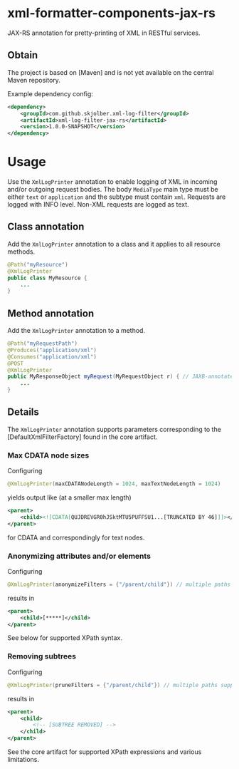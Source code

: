 # xml-formatter-components-jax-rs
JAX-RS annotation for pretty-printing of XML in RESTful services.

## Obtain
The project is based on [Maven] and is not yet available on the central Maven repository.

Example dependency config:

```xml
<dependency>
    <groupId>com.github.skjolber.xml-log-filter</groupId>
    <artifactId>xml-log-filter-jax-rs</artifactId>
    <version>1.0.0-SNAPSHOT</version>
</dependency>
```
# Usage
Use the `XmlLogPrinter` annotation to enable logging of XML in incoming and/or outgoing request bodies. The body `MediaType` main type must be either `text` or `application` and the subtype must contain `xml`. Requests are logged with INFO level. Non-XML requests are logged as text.

## Class annotation
Add the `XmlLogPrinter` annotation to a class and it applies to all resource methods.

```java
@Path("myResource")
@XmlLogPrinter
public class MyResource {
    ...
}
```

## Method annotation
Add the `XmlLogPrinter` annotation to a method.

```java
@Path("myRequestPath")
@Produces("application/xml")
@Consumes("application/xml")
@POST
@XmlLogPrinter
public MyResponseObject myRequest(MyRequestObject r) { // JAXB-annotated example objects
    ...
}
```

## Details
The `XmlLogPrinter` annotation supports parameters corresponding to the [DefaultXmlFilterFactory] found in the core artifact.

### Max CDATA node sizes
Configuring

```java
@XmlLogPrinter(maxCDATANodeLength = 1024, maxTextNodeLength = 1024)
```

yields output like (at a smaller max length)

```xml
<parent>
    <child><![CDATA[QUJDREVGR0hJSktMTU5PUFFSU1...[TRUNCATED BY 46]]]></child>
</parent>
```

for CDATA and correspondingly for text nodes.

### Anonymizing attributes and/or elements
Configuring

```java
@XmlLogPrinter(anonymizeFilters = {"/parent/child"}) // multiple paths supported
```

results in 

```xml
<parent>
    <child>[*****]</child>
</parent>
```

See below for supported XPath syntax.

### Removing subtrees
Configuring

```java
@XmlLogPrinter(pruneFilters = {"/parent/child"}) // multiple paths supported
```

results in

```xml
<parent>
	<child>
	    <!-- [SUBTREE REMOVED] -->
    </child>
</parent>
```

See the core artifact for supported XPath expressions and various limitations.

